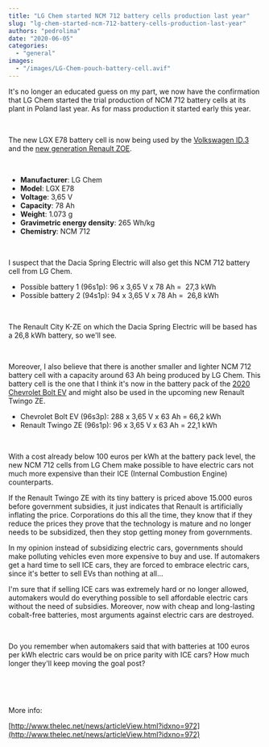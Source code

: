 ```yaml
---
title: "LG Chem started NCM 712 battery cells production last year"
slug: "lg-chem-started-ncm-712-battery-cells-production-last-year"
authors: "pedrolima"
date: "2020-06-05"
categories: 
  - "general"
images: 
  - "/images/LG-Chem-pouch-battery-cell.avif"
---
```


It's no longer an educated guess on my part, we now have the confirmation that LG Chem started the trial production of NCM 712 battery cells at its plant in Poland last year. As for mass production it started early this year.

 

The new LGX E78 battery cell is now being used by the [Volkswagen ID.3](/2020/05/13/volkswagen-meb-details/) and the [new generation Renault ZOE](/2020/05/14/new-generation-renault-zoe-battery-details/).

 

- **Manufacturer**: LG Chem
- **Model**: LGX E78
- **Voltage**: 3,65 V
- **Capacity**: 78 Ah
- **Weight**: 1.073 g
- **Gravimetric energy density**: 265 Wh/kg
- **Chemistry**: NCM 712

 

I suspect that the Dacia Spring Electric will also get this NCM 712 battery cell from LG Chem.

- Possible battery 1 (96s1p): 96 x 3,65 V x 78 Ah =  27,3 kWh
- Possible battery 2 (94s1p): 94 x 3,65 V x 78 Ah =  26,8 kWh

 

The Renault City K-ZE on which the Dacia Spring Electric will be based has a 26,8 kWh battery, so we'll see.

 

Moreover, I also believe that there is another smaller and lighter NCM 712 battery cell with a capacity around 63 Ah being produced by LG Chem. This battery cell is the one that I think it's now in the battery pack of the [2020 Chevrolet Bolt EV](/2020/04/04/comparison-of-different-ev-batteries-in-2020/) and might also be used in the upcoming new Renault Twingo ZE.

- Chevrolet Bolt EV (96s3p): 288 x 3,65 V x 63 Ah = 66,2 kWh
- Renault Twingo ZE (96s1p): 96 x 3,65 V x 63 Ah = 22,1 kWh

 

With a cost already below 100 euros per kWh at the battery pack level, the new NCM 712 cells from LG Chem make possible to have electric cars not much more expensive than their ICE (Internal Combustion Engine) counterparts.

If the Renault Twingo ZE with its tiny battery is priced above 15.000 euros before government subsidies, it just indicates that Renault is artificially inflating the price. Corporations do this all the time, they know that if they reduce the prices they prove that the technology is mature and no longer needs to be subsidized, then they stop getting money from governments.

In my opinion instead of subsidizing electric cars, governments should make polluting vehicles even more expensive to buy and use. If automakers get a hard time to sell ICE cars, they are forced to embrace electric cars, since it's better to sell EVs than nothing at all...

I'm sure that if selling ICE cars was extremely hard or no longer allowed, automakers would do everything possible to sell affordable electric cars without the need of subsidies. Moreover, now with cheap and long-lasting cobalt-free batteries, most arguments against electric cars are destroyed.

 

Do you remember when automakers said that with batteries at 100 euros per kWh electric cars would be on price parity with ICE cars? How much longer they'll keep moving the goal post?

 

 

More info:

[http://www.thelec.net/news/articleView.html?idxno=972](http://www.thelec.net/news/articleView.html?idxno=972)
